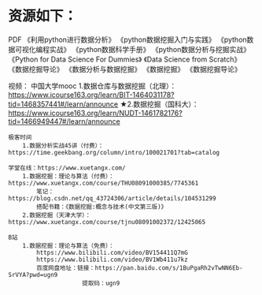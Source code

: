 # 资源如下：

PDF
    《利用python进行数据分析》
    《python数据挖掘入门与实践》
    《python数据可视化编程实战》
    《python数据科学手册》
    《python数据分析与挖掘实战》
    《Python for Data Science For Dummies》
    《Data Science from Scratch》
    《数据挖掘导论》
    《数据分析与数据挖掘》
    《数据挖掘》
    《数据挖掘导论》


视频：
    中国大学mooc
        1.数据仓库与数据挖掘（北理）：https://www.icourse163.org/learn/BIT-1464031178?tid=1468357441#/learn/announce
       ★2.数据挖掘（国科大）：https://www.icourse163.org/learn/NUDT-1461782176?tid=1466949447#/learn/announce
    
    极客时间
        1.数据分析实战45讲（付费）：https://time.geekbang.org/column/intro/100021701?tab=catalog
    
    学堂在线：https://www.xuetangx.com/
        1.数据挖掘：理论与算法（付费）：https://www.xuetangx.com/course/THU08091000385/7745361
            笔记：https://blog.csdn.net/qq_43724306/article/details/104531299
            搭配书籍：《数据挖掘:概念与技术(中文第三版)》
        2.数据挖掘（天津大学）：https://www.xuetangx.com/course/tjnu08091002372/12425065
    
    B站
        1.数据挖掘：理论与算法（免费）：
            https://www.bilibili.com/video/BV154411Q7mG
            https://www.bilibili.com/video/BV1Wb411u7kz
            百度网盘地址：链接：https://pan.baidu.com/s/1BuPgaRh2vTwNN6Eb-SrVYA?pwd=ugn9 
                         提取码：ugn9 